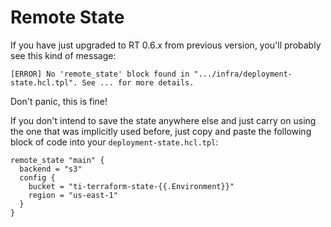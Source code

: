 # Remote State

If you have just upgraded to RT 0.6.x from previous version, you'll probably see this kind of message:

```
[ERROR] No 'remote_state' block found in ".../infra/deployment-state.hcl.tpl". See ... for more details.
```

Don't panic, this is fine!

If you don't intend to save the state anywhere else and just carry on using the one that was implicitly
used before, just copy and paste the following block of code into your `deployment-state.hcl.tpl`:

```hcl
remote_state "main" {
  backend = "s3"
  config {
    bucket = "ti-terraform-state-{{.Environment}}"
    region = "us-east-1"
  }
}
```
